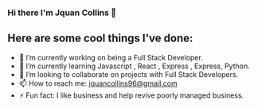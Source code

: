 ### Hi there I'm Jquan Collins 👋



## Here are some cool things I've done:

- 🔭 I’m currently working on being a Full Stack Developer.
- 🌱 I’m currently learning Javascript , React , Express , Express, Python.
- 👯 I’m looking to collaborate on projects with Full Stack Developers.
- 📫 How to reach me: jquancollins96@gmail.com
- ⚡ Fun fact: I like business and help revive poorly managed business.
